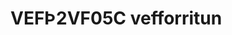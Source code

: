 # VEFÞ2VF05C vefforritun
<!--
### 2023 vor, spönn 2.

* [Verkefni og námsefni](https://github.com/vefthroun/namsefni-s2/)
-->



